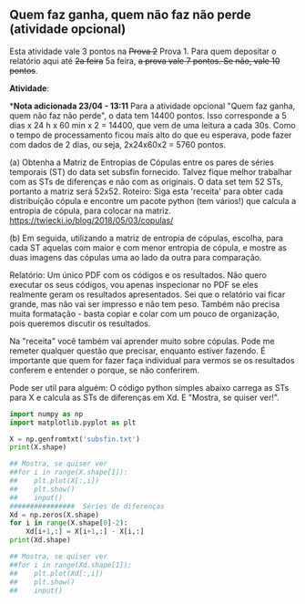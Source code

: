 <h2>Quem faz ganha, quem não faz não perde (atividade opcional)</h2>

Esta atividade vale 3 pontos na ~~Prova 2~~ Prova 1. Para quem depositar o relatório aqui até ~~2a feira~~ 5a feira, ~~a prova vale 7 pontos. Se não, vale 10 pontos~~.

**Atividade**: 

***Nota adicionada 23/04 - 13:11**
Para a atividade opcional "Quem faz ganha, quem não faz não perde", o data tem 14400 pontos. Isso corresponde a 5 dias x 24 h x 60 min x 2 = 14400, que vem de uma leitura a cada 30s. Como o tempo de processamento ficou mais alto do que eu esperava, pode fazer com dados de 2 dias, ou seja, 2x24x60x2 = 5760 pontos.

(a) Obtenha a Matriz de Entropias de Cópulas entre os pares de séries temporais (ST) do data set subsfin fornecido. Talvez fique melhor trabalhar com as STs de diferenças e não com as originais. O data set tem 52 STs, portanto a matriz será 52x52.
Roteiro: Siga esta 'receita' para obter cada distribuição cópula e encontre um pacote python (tem vários!) que calcula a entropia de cópula, para colocar na matriz.   https://twiecki.io/blog/2018/05/03/copulas/

(b) Em seguida, utilizando a matriz de entropia de cópulas, escolha, para cada ST aquelas com maior e com menor entropia de cópula, e mostre as duas imagens das cópulas uma ao lado da outra para comparação.

Relatório: Um único PDF com os códigos e os resultados. Não quero executar os seus códigos, vou apenas inspecionar no PDF se eles realmente geram os resultados apresentados. Sei que o relatório vai ficar grande, mas não vai ser impresso e não tem peso. Também não precisa muita formatação - basta copiar e colar com um pouco de organização, pois queremos discutir os resultados.

Na "receita" você também vai aprender muito sobre cópulas. Pode me remeter qualquer questão que precisar, enquanto estiver fazendo. É importante que quem for fazer faça individual para vermos se os resultados conferem e entender o porque, se não conferirem.

Pode ser util para alguém: O código python simples abaixo carrega as STs para X e calcula as STs de diferenças em Xd. E "Mostra, se quiser ver!".

```python
import numpy as np
import matplotlib.pyplot as plt

X = np.genfromtxt('subsfin.txt')
print(X.shape)

## Mostra, se quiser ver
##for i in range(X.shape[1]):
##    plt.plot(X[:,i])
##    plt.show()
##    input()
################  Séries de diferenças
Xd = np.zeros(X.shape)
for i in range(X.shape[0]-2):
    Xd[i+1,:] = X[i+1,:] - X[i,:]
print(Xd.shape)

## Mostra, se quiser ver
##for i in range(Xd.shape[1]):
##    plt.plot(Xd[:,i])
##    plt.show()
##    input()
```
